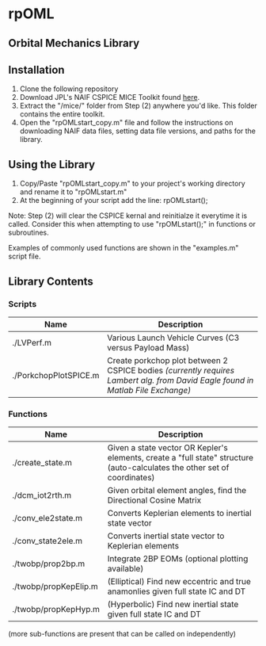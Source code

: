 # rpOML
## Orbital Mechanics Library



## Installation
1. Clone the following repository
2. Download JPL's NAIF CSPICE MICE Toolkit found [here](https://naif.jpl.nasa.gov/naif/toolkit.html).
3. Extract the "/mice/" folder from Step (2) anywhere you'd like. This folder contains the entire toolkit.
5. Open the "rpOMLstart_copy.m" file and follow the instructions on downloading NAIF data files, setting data file versions, and paths for the library.

## Using the Library
1. Copy/Paste "rpOMLstart_copy.m" to your project's working directory and rename it to "rpOMLstart.m"
2. At the beginning of your script add the line: rpOMLstart();

Note: Step (2) will clear the CSPICE kernal and reinitialze it everytime it is called. Consider this when attempting to use "rpOMLstart();" in functions or subroutines. 

Examples of commonly used functions are shown in the "examples.m" script file.


## Library Contents
### Scripts
| Name | Description |
| ----------- | ----------- |
| ./LVPerf.m  | Various Launch Vehicle Curves (C3 versus Payload Mass) |
| ./PorkchopPlotSPICE.m | Create porkchop plot between 2 CSPICE bodies *(currently requires Lambert alg. from David Eagle found in Matlab File Exchange)* |

### Functions
| Name | Description |
| ----------- | ----------- |
| ./create_state.m | Given a state vector OR Kepler's elements, create a "full state" structure (auto-calculates the other set of coordinates) |
| ./dcm_iot2rth.m | Given orbital element angles, find the Directional Cosine Matrix |
| ./conv_ele2state.m | Converts Keplerian elements to inertial state vector | 
| ./conv_state2ele.m | Converts inertial state vector to Keplerian elements |
| ./twobp/prop2bp.m | Integrate 2BP EOMs (optional plotting available) |
| ./twobp/propKepElip.m | (Elliptical) Find new eccentric and true anamonlies given full state IC and DT |
| ./twobp/propKepHyp.m | (Hyperbolic)  Find new inertial state given full state IC and DT |

(more sub-functions are present that can be called on independently)
